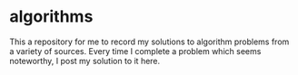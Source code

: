 # algorithms

This a repository for me to record my solutions to algorithm problems from a variety of sources. Every time I complete a problem which seems noteworthy, I post my solution to it here. 

